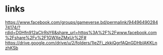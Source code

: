 # links
https://www.facebook.com/groups/gameverse.bd/permalink/9449649028474174/?rdid=D0Hfn912aCIrRsY6&share_url=https%3A%2F%2Fwww.facebook.com%2Fshare%2Fv%2F1GWXeZMxUr%2F#
https://drive.google.com/drive/u/2/folders/1IeZFi_zkkiQgrfAQnGDHbIAKKLnzhKSb
